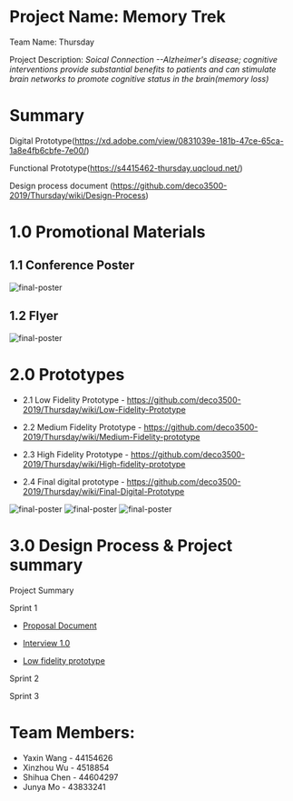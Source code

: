 
# Project Name: Memory Trek

Team Name: Thursday

Project Description:  *Soical Connection --Alzheimer's disease; cognitive interventions provide substantial benefits to patients and can stimulate brain networks to promote cognitive status in the brain(memory loss)*

# Summary
Digital Prototype(https://xd.adobe.com/view/0831039e-181b-47ce-65ca-1a8e4fb6cbfe-7e00/)

Functional Prototype(https://s4415462-thursday.uqcloud.net/)

Design process document (https://github.com/deco3500-2019/Thursday/wiki/Design-Process)


# 1.0 Promotional Materials
## 1.1 Conference Poster
![final-poster](https://imgur.com/s5M90VK.jpg)

## 1.2 Flyer
![final-poster](https://imgur.com/9WBDSXB.jpg)

# 2.0 Prototypes

- 2.1 Low Fidelity Prototype - https://github.com/deco3500-2019/Thursday/wiki/Low-Fidelity-Prototype

- 2.2 Medium Fidelity Prototype - https://github.com/deco3500-2019/Thursday/wiki/Medium-Fidelity-prototype

- 2.3 High Fidelity Prototype - https://github.com/deco3500-2019/Thursday/wiki/High-fidelity-prototype

- 2.4 Final digital prototype - https://github.com/deco3500-2019/Thursday/wiki/Final-Digital-Prototype


![final-poster](https://imgur.com/0BL5FkB.jpg)
![final-poster](https://imgur.com/ojBo2c0.jpg)
![final-poster](https://imgur.com/yfwMMln.jpg)

# 3.0 Design Process & Project summary
Project Summary

Sprint 1

* [Proposal Document](https://github.com/deco3500-2019/Thursday/wiki/Proposal-document)

* [Interview 1.0](https://github.com/deco3500-2019/Thursday/wiki/Interview-1.0)

* [Low fidelity prototype](https://github.com/deco3500-2019/Thursday/wiki/Low-Fidelity-Prototype)

Sprint 2

Sprint 3


# Team Members:
- Yaxin Wang - 44154626
- Xinzhou Wu - 4518854
- Shihua Chen - 44604297
- Junya Mo - 43833241
